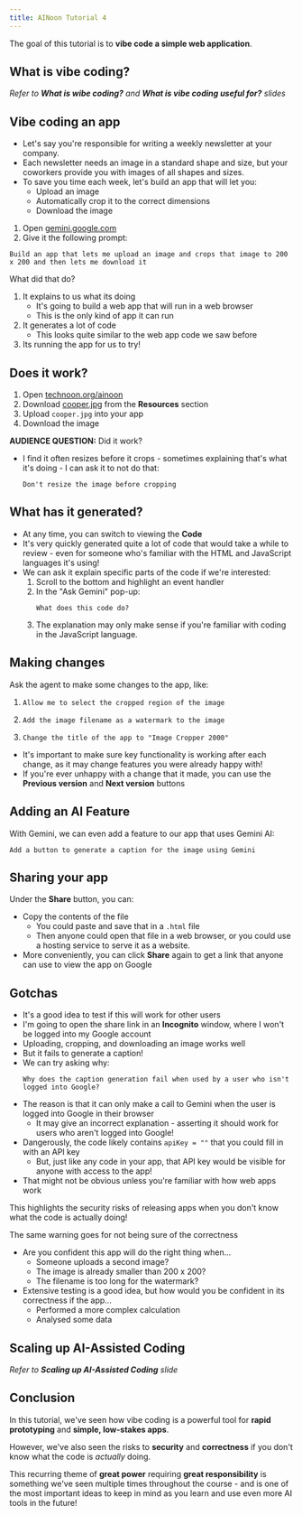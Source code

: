 ```yaml
---
title: AINoon Tutorial 4
---
```


The goal of this tutorial is to **vibe code a simple web application**.


## What is vibe coding?

*Refer to **What is wibe coding?** and **What is vibe coding useful for?** slides*


## Vibe coding an app

* Let's say you're responsible for writing a weekly newsletter at your
  company.
* Each newsletter needs an image in a standard shape and size, but
  your coworkers provide you with images of all shapes and sizes.
* To save you time each week, let's build an app that will let you:
  * Upload an image
  * Automatically crop it to the correct dimensions
  * Download the image

1. Open [gemini.google.com](https://gemini.google.com)
2. Give it the following prompt:

```
Build an app that lets me upload an image and crops that image to 200 x 200 and then lets me download it
```

What did that do?

1. It explains to us what its doing
   * It's going to build a web app that will run in a web browser
   * This is the only kind of app it can run
2. It generates a lot of code
   * This looks quite similar to the web app code we saw before
3. Its running the app for us to try!


## Does it work?

1. Open [technoon.org/ainoon](https://technoon.org/ainoon)
2. Download [cooper.jpg](https://technoon.org/ainoon/lesson_4/cooper.jpg)
   from the **Resources** section
3. Upload `cooper.jpg` into your app
4. Download the image

**AUDIENCE QUESTION:** Did it work?

* I find it often resizes before it crops - sometimes explaining
  that's what it's doing - I can ask it to not do that:
  ```
  Don't resize the image before cropping
  ```


## What has it generated?

* At any time, you can switch to viewing the **Code**
* It's very quickly generated quite a lot of code that would take a
  while to review - even for someone who's familiar with the HTML and
  JavaScript languages it's using!
* We can ask it explain specific parts of the code if we're
  interested:
  1. Scroll to the bottom and highlight an event handler
  2. In the "Ask Gemini" pop-up:
     ```
     What does this code do?
     ```
  3. The explanation may only make sense if you're familiar with
     coding in the JavaScript language.


## Making changes

Ask the agent to make some changes to the app, like:

1. ```
   Allow me to select the cropped region of the image
   ```
2. ```
   Add the image filename as a watermark to the image
   ```
3. ```
   Change the title of the app to "Image Cropper 2000"
   ```

* It's important to make sure key functionality is working after each
  change, as it may change features you were already happy with!
* If you're ever unhappy with a change that it made, you can use the
  **Previous version** and **Next version** buttons


## Adding an AI Feature

With Gemini, we can even add a feature to our app that uses Gemini AI:

```
Add a button to generate a caption for the image using Gemini
```


## Sharing your app

Under the **Share** button, you can:

* Copy the contents of the file
  * You could paste and save that in a `.html` file
  * Then anyone could open that file in a web browser, or you could
    use a hosting service to serve it as a website.
* More conveniently, you can click **Share** again to get a link that
  anyone can use to view the app on Google


## Gotchas

* It's a good idea to test if this will work for other users
* I'm going to open the share link in an **Incognito** window, where I
  won't be logged into my Google account
* Uploading, cropping, and downloading an image works well
* But it fails to generate a caption!
* We can try asking why:
  ```
  Why does the caption generation fail when used by a user who isn't logged into Google?
  ```
* The reason is that it can only make a call to Gemini when the user
  is logged into Google in their browser
  * It may give an incorrect explanation - asserting it should work
    for users who aren't logged into Google!
* Dangerously, the code likely contains `apiKey = ""` that you could
  fill in with an API key
  * But, just like any code in your app, that API key would be visible
    for anyone with access to the app!
* That might not be obvious unless you're familiar with how web apps
  work

This highlights the security risks of releasing apps when you don't
know what the code is actually doing!

The same warning goes for not being sure of the correctness

* Are you confident this app will do the right thing when...
  * Someone uploads a second image?
  * The image is already smaller than 200 x 200?
  * The filename is too long for the watermark?
* Extensive testing is a good idea, but how would you be confident in
  its correctness if the app...
  * Performed a more complex calculation
  * Analysed some data


## Scaling up AI-Assisted Coding

*Refer to **Scaling up AI-Assisted Coding** slide*


## Conclusion

In this tutorial, we've seen how vibe coding is a powerful tool for
**rapid prototyping** and **simple, low-stakes apps**.

However, we've also seen the risks to **security** and **correctness**
if you don't know what the code is *actually* doing.

This recurring theme of **great power** requiring **great
responsibility** is something we've seen multiple times throughout the
course - and is one of the most important ideas to keep in mind as you
learn and use even more AI tools in the future!
